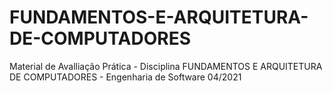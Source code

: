 # FUNDAMENTOS-E-ARQUITETURA-DE-COMPUTADORES
Material de Avalliação Prática - Disciplina FUNDAMENTOS E ARQUITETURA DE COMPUTADORES - Engenharia de Software  04/2021
